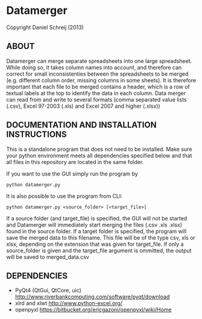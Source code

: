 Datamerger
==========
Copyright Daniel Schreij (2013)

ABOUT
-----
Datamerger can merge separate spreadsheets into one large spreadsheet. While doing so,
it takes column names into account, and therefore can correct for small inconsistenties
between the spreadsheets to be merged (e.g. different column order, missing columns in some sheets).
It is therefore important that each file to be merged contains a header, which is a row of textual labels
at the top to identify the data in each column.
Data merger can read from and write to several formats (comma separated value lists (.csv), Excel 97-2003 (.xls)
and Excel 2007 and higher (.xlsx))


DOCUMENTATION AND INSTALLATION INSTRUCTIONS
-------------------------------------------
This is a standalone program that does not need to be installed. Make sure your 
python environment meets all dependencies specified below and that all files in
this repository are located in the same folder.

If you want to use the GUI simply run the program by

    python datamerger.py

It is also possible to use the program from CLI:

    python datamerger.py <source_folder> [<target_file>]

If a source folder (and target_file) is specified, the GUI will not be started and Datamerger will
immediately start merging the files (.csv .xls .xlsx) found in the source folder.
If a target folder is specified, the program will save the merged data to this filename.
This file will be of the type csv, xls or xlsx, depending on the extension
that was given for target_file. If only a source_folder is given and the target_file argument
is ommitted, the output will be saved to merged_data.csv


DEPENDENCIES
------------
- PyQt4 (QtGui, QtCore, uic) <http://www.riverbankcomputing.com/software/pyqt/download>
- xlrd and xlwt <http://www.python-excel.org/>
- openpyxl <https://bitbucket.org/ericgazoni/openpyxl/wiki/Home>